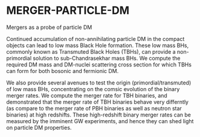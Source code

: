 # MERGER-PARTICLE-DM
Mergers as a probe of particle DM

Continued accumulation of non-annihilating particle DM in the compact objects can lead to low mass Black Hole formation. These low mass BHs, commonly known as Transmuted Black Holes (TBHs), can provide a non-primordial solution to sub-Chandrasekhar mass BHs. We compute the required DM mass and DM-nuclei scattering cross section for which TBHs can form for both bosonic and fermionic DM.

We also provide several avenues to test the origin (primordial/transmuted) of low mass BHs, concentrating on the comsic evolution of the binary merger rates. We compute the merger rate for TBH binaries, and demonstrated that the merger rate of TBH binaries behave very differntly (as compare to the merger rate of PBH binaries as well as neutron star binaries) at high redshifts. These high-redshift binary merger rates can be measured by the imminent GW experiments, and hence they can shed light on particle DM properties.
